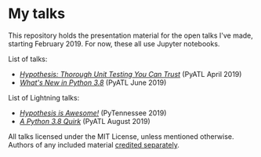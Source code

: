 # My talks

This repository holds the presentation material for the open talks I've made,
starting February 2019. For now, these all use Jupyter notebooks.

List of talks:

- _[Hypothesis: Thorough Unit Testing You Can Trust]_ (PyATL April 2019)
- _[What's New in Python 3.8]_ (PyATL June 2019)

List of Lightning talks:
- _[Hypothesis is Awesome!]_ (PyTennessee 2019)
- _[A Python 3.8 Quirk]_ (PyATL August 2019)

[Hypothesis is Awesome!]: PyTN2019_LT
[Hypothesis: Thorough Unit Testing You Can Trust]: hypothesis
[What's New in Python 3.8]: https://gitpitch.com/xvillaneau/talks?p=python38
[A Python 3.8 Quirk]: https://gitpitch.com/xvillaneau/talks?p=reverse_walrus_LT

All talks licensed under the MIT License, unless mentioned otherwise.
Authors of any included material [credited separately](CREDITS.md).
